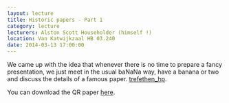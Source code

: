 ```yaml
---
layout: lecture
title: Historic papers - Part 1
category: lecture
lecturers: Alston Scott Householder (himself !)
location: Van Katwijkzaal HB 03.240
date: 2014-03-13 17:00:00
---
```


We came up with the idea that whenever there is no time to prepare a fancy presentation, we just meet in the usual baNaNa way, have a banana or two and discuss the details of a famous paper. 
[trefethen_hp].

You can download the QR paper [here](/presentations/householder/householder.pdf).

[trefethen_hp]: http://www.stat.uchicago.edu/~lekheng/courses/302/classics/